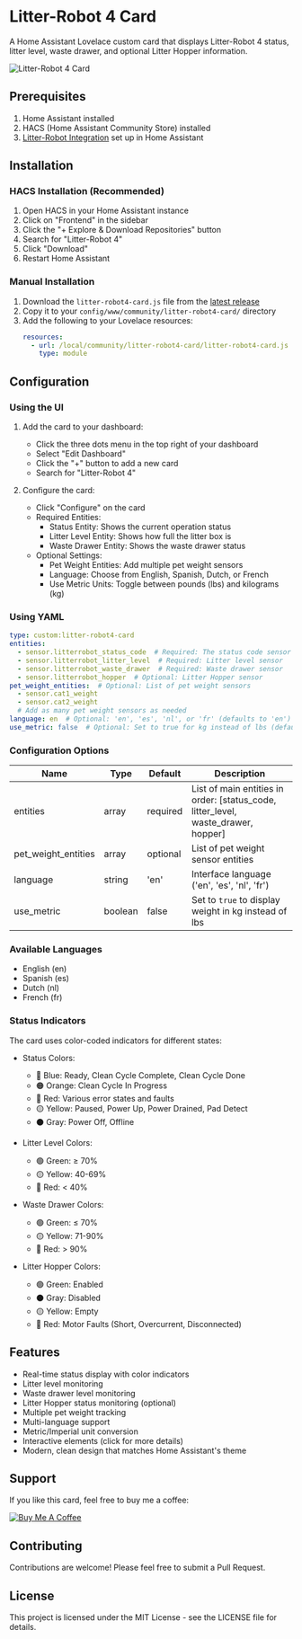 # Litter-Robot 4 Card

A Home Assistant Lovelace custom card that displays Litter-Robot 4 status, litter level, waste drawer, and optional Litter Hopper information.

![Litter-Robot 4 Card](https://raw.githubusercontent.com/sebadv/LitterRobot4Card/main/images/card.png)

## Prerequisites

1. Home Assistant installed
2. HACS (Home Assistant Community Store) installed
3. [Litter-Robot Integration](https://www.home-assistant.io/integrations/litterrobot/) set up in Home Assistant

## Installation

### HACS Installation (Recommended)

1. Open HACS in your Home Assistant instance
2. Click on "Frontend" in the sidebar
3. Click the "+ Explore & Download Repositories" button
4. Search for "Litter-Robot 4"
5. Click "Download"
6. Restart Home Assistant

### Manual Installation

1. Download the `litter-robot4-card.js` file from the [latest release](https://github.com/sebadv/LitterRobot4Card/releases)
2. Copy it to your `config/www/community/litter-robot4-card/` directory
3. Add the following to your Lovelace resources:
   ```yaml
   resources:
     - url: /local/community/litter-robot4-card/litter-robot4-card.js
       type: module
   ```

## Configuration

### Using the UI

1. Add the card to your dashboard:
   - Click the three dots menu in the top right of your dashboard
   - Select "Edit Dashboard"
   - Click the "+" button to add a new card
   - Search for "Litter-Robot 4"

2. Configure the card:
   - Click "Configure" on the card
   - Required Entities:
     - Status Entity: Shows the current operation status
     - Litter Level Entity: Shows how full the litter box is
     - Waste Drawer Entity: Shows the waste drawer status
   - Optional Settings:
     - Pet Weight Entities: Add multiple pet weight sensors
     - Language: Choose from English, Spanish, Dutch, or French
     - Use Metric Units: Toggle between pounds (lbs) and kilograms (kg)

### Using YAML

```yaml
type: custom:litter-robot4-card
entities:
  - sensor.litterrobot_status_code  # Required: The status code sensor
  - sensor.litterrobot_litter_level  # Required: Litter level sensor
  - sensor.litterrobot_waste_drawer  # Required: Waste drawer sensor
  - sensor.litterrobot_hopper  # Optional: Litter Hopper sensor
pet_weight_entities:  # Optional: List of pet weight sensors
  - sensor.cat1_weight
  - sensor.cat2_weight
  # Add as many pet weight sensors as needed
language: en  # Optional: 'en', 'es', 'nl', or 'fr' (defaults to 'en')
use_metric: false  # Optional: Set to true for kg instead of lbs (defaults to false)
```

### Configuration Options

| Name | Type | Default | Description |
|------|------|---------|-------------|
| entities | array | required | List of main entities in order: [status_code, litter_level, waste_drawer, hopper] |
| pet_weight_entities | array | optional | List of pet weight sensor entities |
| language | string | 'en' | Interface language ('en', 'es', 'nl', 'fr') |
| use_metric | boolean | false | Set to `true` to display weight in kg instead of lbs |

### Available Languages

- English (en)
- Spanish (es)
- Dutch (nl)
- French (fr)

### Status Indicators

The card uses color-coded indicators for different states:

- Status Colors:
  - 🔵 Blue: Ready, Clean Cycle Complete, Clean Cycle Done
  - 🟠 Orange: Clean Cycle In Progress
  - 🔴 Red: Various error states and faults
  - 🟡 Yellow: Paused, Power Up, Power Drained, Pad Detect
  - ⚫ Gray: Power Off, Offline

- Litter Level Colors:
  - 🟢 Green: ≥ 70%
  - 🟡 Yellow: 40-69%
  - 🔴 Red: < 40%

- Waste Drawer Colors:
  - 🟢 Green: ≤ 70%
  - 🟡 Yellow: 71-90%
  - 🔴 Red: > 90%

- Litter Hopper Colors:
  - 🟢 Green: Enabled
  - ⚫ Gray: Disabled
  - 🟡 Yellow: Empty
  - 🔴 Red: Motor Faults (Short, Overcurrent, Disconnected)

## Features

- Real-time status display with color indicators
- Litter level monitoring
- Waste drawer level monitoring
- Litter Hopper status monitoring (optional)
- Multiple pet weight tracking
- Multi-language support
- Metric/Imperial unit conversion
- Interactive elements (click for more details)
- Modern, clean design that matches Home Assistant's theme

## Support

If you like this card, feel free to buy me a coffee:

[![Buy Me A Coffee](https://www.buymeacoffee.com/assets/img/custom_images/orange_img.png)](https://www.buymeacoffee.com/sebadv)

## Contributing

Contributions are welcome! Please feel free to submit a Pull Request.

## License

This project is licensed under the MIT License - see the LICENSE file for details. 